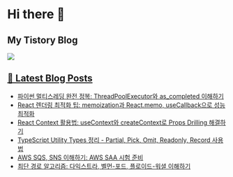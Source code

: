 # Hi there 👋

## My Tistory Blog

<p>
    <a href="https://kylo8.tistory.com"><img src="https://img.shields.io/badge/Tistory-000000?style=flat-square&logo=Tistory&logoColor=white"/>
</p>

## 📕 Latest Blog Posts

<ul><li><a href='https://kylo8.tistory.com/entry/%ED%8C%8C%EC%9D%B4%EC%8D%AC-%EB%A9%80%ED%8B%B0%EC%8A%A4%EB%A0%88%EB%94%A9-%EC%99%84%EC%A0%84-%EC%A0%95%EB%B3%B5-ThreadPoolExecutor%EC%99%80-ascompleted-%EC%9D%B4%ED%95%B4%ED%95%98%EA%B8%B0' target='_blank'>파이썬 멀티스레딩 완전 정복: ThreadPoolExecutor와 as_completed 이해하기</a></li><li><a href='https://kylo8.tistory.com/entry/React-%EB%A0%8C%EB%8D%94%EB%A7%81-%EC%B5%9C%EC%A0%81%ED%99%94-%ED%8C%81-memoization%EA%B3%BC-Reactmemo-useCallback%EC%9C%BC%EB%A1%9C-%EC%84%B1%EB%8A%A5-%EC%B5%9C%EC%A0%81%ED%99%94' target='_blank'>React 렌더링 최적화 팁: memoization과 React.memo, useCallback으로 성능 최적화</a></li><li><a href='https://kylo8.tistory.com/entry/React-Context-%ED%99%9C%EC%9A%A9%EB%B2%95-useContext%EC%99%80-createContext%EB%A1%9C-Props-Drilling-%ED%95%B4%EA%B2%B0%ED%95%98%EA%B8%B0' target='_blank'>React Context 활용법: useContext와 createContext로 Props Drilling 해결하기</a></li><li><a href='https://kylo8.tistory.com/entry/TypeScript-Utility-Types-%EC%A0%95%EB%A6%AC-Partial-Pick-Omit-Readonly-Record-%EC%82%AC%EC%9A%A9%EB%B2%95' target='_blank'>TypeScript Utility Types 정리 - Partial, Pick, Omit, Readonly, Record 사용법</a></li><li><a href='https://kylo8.tistory.com/entry/AWS-SQS-SNS-%EC%9D%B4%ED%95%B4%ED%95%98%EA%B8%B0-AWS-SAA-%EC%8B%9C%ED%97%98-%EC%A4%80' target='_blank'>AWS SQS, SNS 이해하기: AWS SAA 시험 준비</a></li><li><a href='https://kylo8.tistory.com/entry/%EC%B5%9C%EB%8B%A8-%EA%B2%BD%EB%A1%9C-%EC%95%8C%EA%B3%A0%EB%A6%AC%EC%A6%98-%EB%8B%A4%EC%9D%B5%EC%8A%A4%ED%8A%B8%EB%9D%BC-%EB%B2%A8%EB%A8%BC-%ED%8F%AC%EB%93%9C-%ED%94%8C%EB%A1%9C%EC%9D%B4%EB%93%9C-%EC%9B%8C%EC%85%9C-%EC%9D%B4%ED%95%B4%ED%95%98%EA%B8%B0' target='_blank'>최단 경로 알고리즘: 다익스트라, 벨먼-포드, 플로이드-워셜 이해하기</a></li></ul>